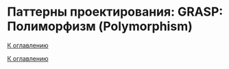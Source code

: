 # Паттерны проектирования: GRASP: Полиморфизм (Polymorphism)

<!--
https://ru.wikipedia.org/wiki/GRASP
https://alishoff.com/blog/365
https://bool.dev/blog/detail/grasp-printsipy
https://habr.com/ru/articles/92570/
https://habr.com/ru/articles/38323/
-->

[К оглавлению](../../../README.md)



[К оглавлению](../../../README.md)
